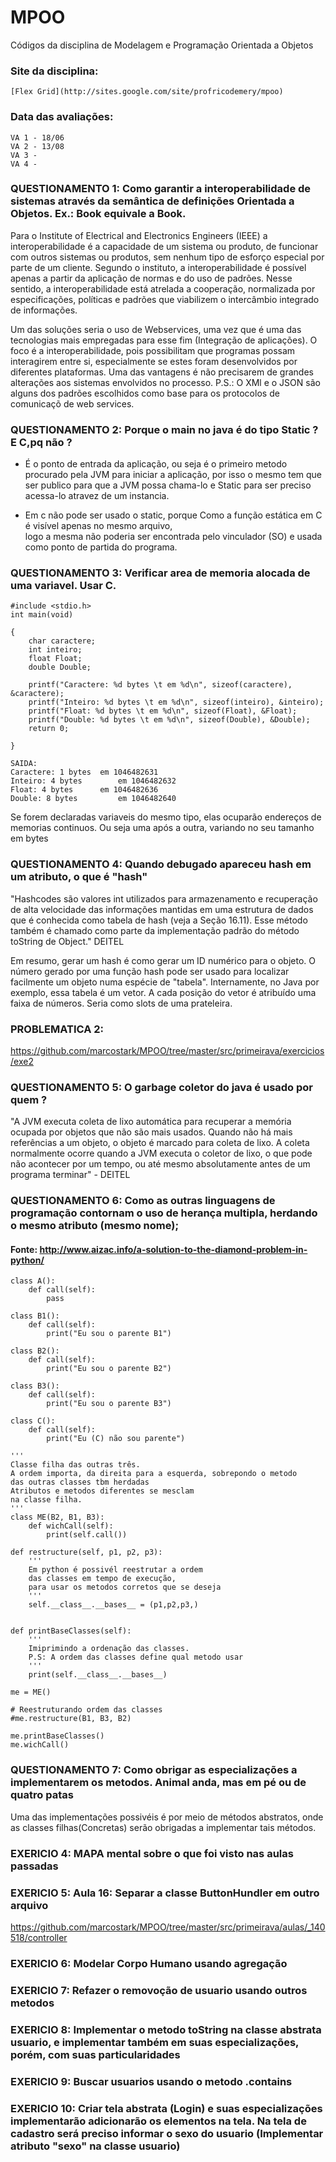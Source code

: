 # MPOO
Códigos da disciplina de Modelagem e Programação Orientada a Objetos

### Site da disciplina: 
	[Flex Grid](http://sites.google.com/site/profricodemery/mpoo)

### Data das avaliações: 
    VA 1 - 18/06 
    VA 2 - 13/08
    VA 3 - 
    VA 4 -

### QUESTIONAMENTO 1: Como garantir a interoperabilidade de sistemas através da semântica de definições Orientada a Objetos. Ex.: Book equivale a Book.

Para o Institute of Electrical and Electronics Engineers (IEEE) a interoperabilidade é a capacidade de um sistema ou produto, de funcionar com outros sistemas ou produtos, sem nenhum tipo de esforço especial por parte de um cliente. Segundo o instituto, a interoperabilidade é possível apenas a partir da aplicação de normas e do uso de padrões. Nesse sentido, a interoperabilidade está atrelada a cooperação, normalizada por especificações, políticas e padrões que viabilizem o intercâmbio integrado de informações.

Um das soluções seria o uso de Webservices, uma vez que é uma das tecnologias mais empregadas para esse fim (Integração de aplicações). O foco é a interoperabilidade, pois possibilitam que programas possam interagirem entre si, especialmente se estes foram desenvolvidos por diferentes plataformas. Uma das vantagens é não precisarem de grandes alterações aos sistemas envolvidos no processo.
	P.S.: O XMl e o JSON são alguns dos padrões escolhidos como base para os protocolos de comunicaçõ de web services.

### QUESTIONAMENTO 2: Porque o main no java é do tipo Static ? E C,pq não ?
- É o ponto de entrada da aplicação, ou seja é o primeiro metodo procurado pela JVM para iniciar a aplicação, por isso o mesmo tem que ser publico para que a JVM possa chama-lo e Static para ser preciso acessa-lo atravez de um instancia.

- Em c não pode ser usado o static, porque Como a função estática em C é visível apenas no mesmo arquivo,  
logo a mesma não poderia ser encontrada pelo vinculador (SO) e usada como ponto de partida do programa.

### QUESTIONAMENTO 3: Verificar area de memoria alocada de uma variavel. Usar C. 
	#include <stdio.h>
	int main(void)
	
	{
	    char caractere;
	    int inteiro;
	    float Float;
	    double Double;
	
	    printf("Caractere: %d bytes \t em %d\n", sizeof(caractere), &caractere);
	    printf("Inteiro: %d bytes \t em %d\n", sizeof(inteiro), &inteiro);
	    printf("Float: %d bytes \t em %d\n", sizeof(Float), &Float);
	    printf("Double: %d bytes \t em %d\n", sizeof(Double), &Double);
	    return 0;
	
	}
	
	SAIDA:
	Caractere: 1 bytes 	em 1046482631
	Inteiro: 4 bytes 	 	em 1046482632
	Float: 4 bytes 	 	em 1046482636
	Double: 8 bytes 	 	em 1046482640

Se forem declaradas variaveis do mesmo tipo, elas ocuparão endereços de memorias continuos. Ou seja
uma após a outra, variando no seu tamanho em bytes


### QUESTIONAMENTO 4: Quando debugado apareceu hash em um atributo, o que é "hash"

"Hashcodes são valores int utilizados para armazenamento e recuperação de alta velocidade 	das informações mantidas em uma estrutura de dados que é conhecida como tabela de hash (veja a Seção 16.11). Esse método também é chamado como parte da implementação padrão do método toString de Object."  DEITEL

Em resumo, gerar um hash é como gerar um ID numérico para o objeto. O número gerado por uma função hash pode ser usado para localizar facilmente um objeto numa espécie de "tabela".
Internamente, no Java por exemplo, essa tabela é um vetor. A cada posição do vetor é atribuído uma faixa de números. Seria como slots de uma prateleira.

### PROBLEMATICA 2: 
https://github.com/marcostark/MPOO/tree/master/src/primeirava/exercicios/exe2

### QUESTIONAMENTO 5: O garbage coletor do java é usado por quem ?
"A JVM executa coleta de lixo automática para recuperar a memória ocupada por objetos que não são mais usados. Quando não há mais referências a um objeto, o objeto é marcado para coleta de lixo. A coleta normalmente ocorre quando a JVM executa o coletor de lixo, o que pode não acontecer por um tempo, ou até
mesmo absolutamente antes de um programa terminar" - DEITEL

### QUESTIONAMENTO 6: Como as outras linguagens de programação contornam o uso de herança multipla, herdando o mesmo atributo (mesmo nome);

#### Fonte: http://www.aizac.info/a-solution-to-the-diamond-problem-in-python/

	class A():
	    def call(self):
	        pass
	        
	class B1():
	    def call(self):
	        print("Eu sou o parente B1")
	
	class B2():
	    def call(self):
	        print("Eu sou o parente B2")
	
	class B3():
	    def call(self):
	        print("Eu sou o parente B3")
	
	class C():
	    def call(self):
	        print("Eu (C) não sou parente")
	        
	'''
	Classe filha das outras três.
	A ordem importa, da direita para a esquerda, sobrepondo o metodo
	das outras classes tbm herdadas
	Atributos e metodos diferentes se mesclam
	na classe filha.
	'''
	class ME(B2, B1, B3):
	    def wichCall(self):
	        print(self.call())

    def restructure(self, p1, p2, p3):
        '''
    	Em python é possivél reestrutar a ordem
    	das classes em tempo de execução,
    	para usar os metodos corretos que se deseja
        '''
        self.__class__.__bases__ = (p1,p2,p3,)
        
        
    def printBaseClasses(self):
        '''
        Imiprimindo a ordenação das classes.
	    P.S: A ordem das classes define qual metodo usar
	    '''
        print(self.__class__.__bases__)
	
	me = ME()

	# Reestruturando ordem das classes
	#me.restructure(B1, B3, B2)
	
	me.printBaseClasses()
	me.wichCall()

### QUESTIONAMENTO 7: Como obrigar as especializações a implementarem os metodos. Animal anda, mas em pé ou de quatro patas
Uma das implementações possivéis é por meio de métodos abstratos, onde as classes filhas(Concretas) serão obrigadas a implementar tais métodos.

### EXERICIO 4: MAPA mental sobre o que foi visto nas aulas passadas

### EXERICIO 5: Aula 16: Separar a classe ButtonHundler em outro arquivo 

https://github.com/marcostark/MPOO/tree/master/src/primeirava/aulas/_140518/controller

### EXERICIO 6: Modelar Corpo Humano usando agregação

### EXERICIO 7: Refazer o removoção de usuario usando outros metodos

### EXERICIO 8: Implementar o metodo toString na classe abstrata usuario, e implementar também em suas especializações, porém, com suas particularidades

### EXERICIO 9: Buscar usuarios usando o metodo .contains

### EXERICIO 10: Criar tela abstrata (Login) e suas especializações implementarão adicionarão os elementos na tela. Na  tela de cadastro será preciso informar o sexo do usuario (Implementar atributo "sexo" na classe usuario)
		


 
